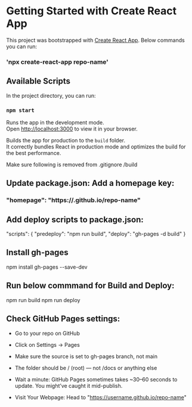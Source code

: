 # Getting Started with Create React App

This project was bootstrapped with [Create React App](https://github.com/facebook/create-react-app).
Below commands you can run: 
### 'npx create-react-app repo-name'

## Available Scripts

In the project directory, you can run:
### `npm start`

Runs the app in the development mode.\
Open [http://localhost:3000](http://localhost:3000) to view it in your browser.

Builds the app for production to the `build` folder.\
It correctly bundles React in production mode and optimizes the build for the best performance.

Make sure following is removed from .gitignore
/build

## Update package.json: Add a homepage key:
### "homepage": "https://<username>.github.io/repo-name"

## Add deploy scripts to package.json:

"scripts": {
  "predeploy": "npm run build",
  "deploy": "gh-pages -d build"
}

## Install gh-pages
npm install gh-pages --save-dev

## Run below commmand for Build and Deploy: 
npm run build
npm run deploy

## Check GitHub Pages settings:
- Go to your repo on GitHub
- Click on Settings → Pages
- Make sure the source is set to gh-pages branch, not main
- The folder should be / (root) — not /docs or anything else

- Wait a minute: GitHub Pages sometimes takes ~30–60 seconds to update. You might’ve caught it mid-publish.

- Visit Your Webpage: Head to "https://username.github.io/repo-name"